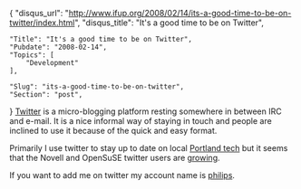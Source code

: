 {
	"disqus_url": "http://www.ifup.org/2008/02/14/its-a-good-time-to-be-on-twitter/index.html",
	"disqus_title": "It's a good time to be on Twitter",

	"Title": "It's a good time to be on Twitter",
	"Pubdate": "2008-02-14",
	"Topics": [
		"Development"
	],

	"Slug": "its-a-good-time-to-be-on-twitter",
	"Section": "post",
}
<a href="http://twitter.com">Twitter</a> is a micro-blogging platform resting somewhere in between IRC and e-mail.  It is a nice informal way of staying in touch and people are inclined to use it because of the quick and easy format.

Primarily I use twitter to stay up to date on local <a href="http://pulseofpdx.com">Portland tech</a> but it seems that the Novell and OpenSuSE twitter users are <a href="http://zonker.opensuse.org/2008/02/14/if-twitter-is-your-thing/">growing</a>.

If you want to add me on twitter my account name is <a href="http://twitter.com/philips">philips</a>.
